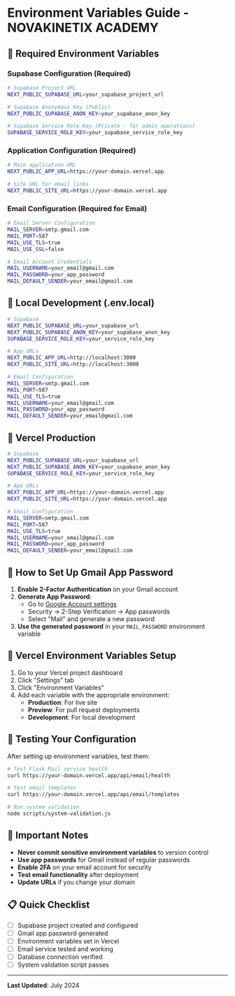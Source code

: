 # Environment Variables Guide - NOVAKINETIX ACADEMY

## 🔧 Required Environment Variables

### **Supabase Configuration (Required)**
```bash
# Supabase Project URL
NEXT_PUBLIC_SUPABASE_URL=your_supabase_project_url

# Supabase Anonymous Key (Public)
NEXT_PUBLIC_SUPABASE_ANON_KEY=your_supabase_anon_key

# Supabase Service Role Key (Private - for admin operations)
SUPABASE_SERVICE_ROLE_KEY=your_supabase_service_role_key
```

### **Application Configuration (Required)**
```bash
# Main application URL
NEXT_PUBLIC_APP_URL=https://your-domain.vercel.app

# Site URL for email links
NEXT_PUBLIC_SITE_URL=https://your-domain.vercel.app
```

### **Email Configuration (Required for Email)**
```bash
# Email Server Configuration
MAIL_SERVER=smtp.gmail.com
MAIL_PORT=587
MAIL_USE_TLS=true
MAIL_USE_SSL=false

# Email Account Credentials
MAIL_USERNAME=your_email@gmail.com
MAIL_PASSWORD=your_app_password
MAIL_DEFAULT_SENDER=your_email@gmail.com
```

## 🔧 Local Development (.env.local)

```bash
# Supabase
NEXT_PUBLIC_SUPABASE_URL=your_supabase_url
NEXT_PUBLIC_SUPABASE_ANON_KEY=your_supabase_anon_key
SUPABASE_SERVICE_ROLE_KEY=your_service_role_key

# App URLs
NEXT_PUBLIC_APP_URL=http://localhost:3000
NEXT_PUBLIC_SITE_URL=http://localhost:3000

# Email Configuration
MAIL_SERVER=smtp.gmail.com
MAIL_PORT=587
MAIL_USE_TLS=true
MAIL_USERNAME=your_email@gmail.com
MAIL_PASSWORD=your_app_password
MAIL_DEFAULT_SENDER=your_email@gmail.com
```

## 🔧 Vercel Production

```bash
# Supabase
NEXT_PUBLIC_SUPABASE_URL=your_supabase_url
NEXT_PUBLIC_SUPABASE_ANON_KEY=your_supabase_anon_key
SUPABASE_SERVICE_ROLE_KEY=your_service_role_key

# App URLs
NEXT_PUBLIC_APP_URL=https://your-domain.vercel.app
NEXT_PUBLIC_SITE_URL=https://your-domain.vercel.app

# Email Configuration
MAIL_SERVER=smtp.gmail.com
MAIL_PORT=587
MAIL_USE_TLS=true
MAIL_USERNAME=your_email@gmail.com
MAIL_PASSWORD=your_app_password
MAIL_DEFAULT_SENDER=your_email@gmail.com
```

## 🔧 How to Set Up Gmail App Password

1. **Enable 2-Factor Authentication** on your Gmail account
2. **Generate App Password**:
   - Go to [Google Account settings](https://myaccount.google.com/)
   - Security → 2-Step Verification → App passwords
   - Select "Mail" and generate a new password
3. **Use the generated password** in your `MAIL_PASSWORD` environment variable

## 🔧 Vercel Environment Variables Setup

1. Go to your Vercel project dashboard
2. Click "Settings" tab
3. Click "Environment Variables"
4. Add each variable with the appropriate environment:
   - **Production**: For live site
   - **Preview**: For pull request deployments
   - **Development**: For local development

## 🔧 Testing Your Configuration

After setting up environment variables, test them:

```bash
# Test Flask Mail service health
curl https://your-domain.vercel.app/api/email/health

# Test email templates
curl https://your-domain.vercel.app/api/email/templates

# Run system validation
node scripts/system-validation.js
```

## 🚨 Important Notes

- **Never commit sensitive environment variables** to version control
- **Use app passwords** for Gmail instead of regular passwords
- **Enable 2FA** on your email account for security
- **Test email functionality** after deployment
- **Update URLs** if you change your domain

## 📋 Quick Checklist

- [ ] Supabase project created and configured
- [ ] Gmail app password generated
- [ ] Environment variables set in Vercel
- [ ] Email service tested and working
- [ ] Database connection verified
- [ ] System validation script passes

---

**Last Updated**: July 2024 
